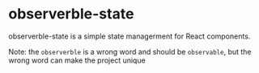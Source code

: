 # observerble-state

observerble-state is a simple state managerment for React components.

Note: the `observerble` is a wrong word and should be `observable`, but the wrong word can make the project unique

